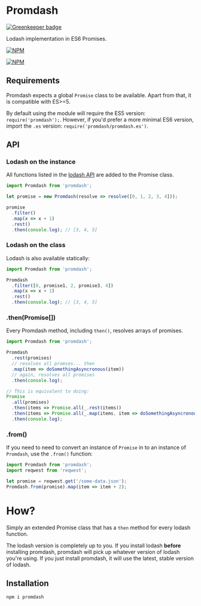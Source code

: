 Promdash
========

[![Greenkeeper badge](https://badges.greenkeeper.io/johngeorgewright/promdash.svg)](https://greenkeeper.io/)

Lodash implementation in ES6 Promises.

[![NPM](https://nodei.co/npm/promdash.png)](https://nodei.co/npm/promdash/)

[![NPM](https://nodei.co/npm-dl/promdash.png)](https://nodei.co/npm-dl/promdash/)

Requirements
------------

Promdash expects a global `Promise` class to be available. Apart from that, it is compatible with ES>=5.

By default using the module will require the ES5 version: `require('promdash');`. However, if you'd prefer a more minimal ES6 version, import the `.es` version: `require('promdash/promdash.es')`.

API
---

### Lodash on the instance

All functions listed in the [lodash API](https://lodash.com/docs) are added to the Promise class.

```js
import Promdash from 'promdash';

let promise = new Promdash(resolve => resolve([0, 1, 2, 3, 4]));

promise
  .filter()
  .map(x => x + 1)
  .rest()
  .then(console.log); // [3, 4, 5]
```

### Lodash on the class

Lodash is also available statically:

```js
import Promdash from 'promdash';

Promdash
  .filter([0, promise1, 2, promise3, 4])
  .map(x => x + 1)
  .rest()
  .then(console.log); // [3, 4, 5]
```

### .then(Promise[])

Every Promdash method, including `then()`, resolves arrays of promises.

```js
import Promdash from 'promdash';

Promdash
  .rest(promises)
  // resolves all promses... then
  .map(item => doSomethingAsyncronous(item))
  // again, resolves all promises
  .then(console.log);

// This is equivalent to doing:
Promise
  .all(promises)
  .then(items => Promise.all(_.rest(items))
  .then(items => Promise.all(_.map(items, item => doSomethingAsyncronous(item))))
  .then(console.log);
```

### .from()

If you need to need to convert an instance of `Promise` in to an instance of `Promdash`, use the `.from()` function:

```js
import Promdash from 'promdash';
import reqwest from 'reqwest';

let promise = reqwest.get('/some-data.json');
Promdash.from(promise).map(item => item + 2);
```

How?
====

Simply an extended Promise class that has a `then` method for every lodash function.

The lodash version is completely up to you. If you install lodash **before** installing promdash, promdash will pick up whatever version of lodash you're using. If you just install promdash, it will use the latest, stable version of lodash.

Installation
------------

```
npm i promdash
```
